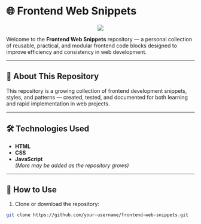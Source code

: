 # 🌐 Frontend Web Snippets

<p align="center">
  <img src="img/web-dev" />
</p>

Welcome to the **Frontend Web Snippets** repository — a personal collection of reusable, practical, and modular frontend code blocks designed to improve efficiency and consistency in web development.

---

## 📁 About This Repository

This repository is a growing collection of frontend development snippets, styles, and patterns — created, tested, and documented for both learning and rapid implementation in web projects.

---

## 🛠️ Technologies Used

- **HTML**
- **CSS**
- **JavaScript**  
*(More may be added as the repository grows)*

---

## 🚀 How to Use

1. Clone or download the repository:
```bash
git clone https://github.com/your-username/frontend-web-snippets.git

